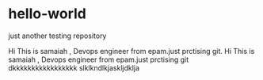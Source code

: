 # hello-world
just another testing repository

Hi This is samaiah , Devops engineer from epam.just prctising git.
Hi This is samaiah , Devops engineer from epam.just prctising git dkkkkkkkkkkkkkkkkk slklkndlkjaskljdklja
